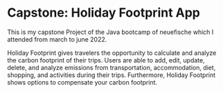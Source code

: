 # Capstone: Holiday Footprint App

This is my capstone Project of the Java bootcamp of neuefische which I attended from march to june 2022.

Holiday Footprint gives travelers the opportunity to calculate and analyze the carbon footprint of their trips. Users are able to add, edit, update, delete, and analyze emissions from transportation, accommodation, diet, shopping, and activities during their trips. Furthermore, Holiday Footprint shows options to compensate your carbon footprint.
